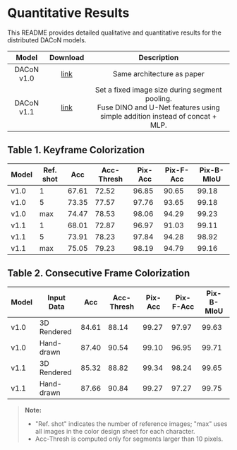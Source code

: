 # Quantitative Results

This README provides detailed qualitative and quantitative results for the distributed DACoN models.

|   Model    |   Download  |                                  Description                                                    |
| :--------: | :---------: | :---------------------------------------------------------------------------------------------: |
| DACoN v1.0 | [link](https://drive.google.com/file/d/1VvgLFwas_LcawrWh274BEpw2P_euOg3a/view?usp=sharing) |                                 Same architecture as paper                                      |
| DACoN v1.1 | [link](https://drive.google.com/file/d/1KJ77-aFDePmsJ6LDicJgM4pyGjagu6aI/view?usp=sharing) | Set a fixed image size during segment pooling.<br>Fuse DINO and U-Net features using simple addition instead of concat + MLP. |


## Table 1. Keyframe Colorization

| Model | Ref. shot | Acc | Acc-Thresh | Pix-Acc | Pix-F-Acc | Pix-B-MIoU |
|-------|-----------|-----|------------|---------|-----------|------------|
| v1.0  | 1         | 67.61 | 72.52    | 96.85   | 90.65     | 99.18      |
| v1.0  | 5         | 73.35 | 77.57    | 97.76   | 93.65     | 99.18      |
| v1.0  | max       | 74.47 | 78.53    | 98.06   | 94.29     | 99.23      |
| v1.1  | 1         | 68.01 | 72.87    | 96.97   | 91.03     | 99.11      |
| v1.1  | 5         | 73.91 | 78.23    | 97.84   | 94.28     | 98.92      |
| v1.1  | max       | 75.05 | 79.23    | 98.19   | 94.79     | 99.16      |

## Table 2. Consecutive Frame Colorization

| Model | Input Data  | Acc | Acc-Thresh | Pix-Acc | Pix-F-Acc | Pix-B-MIoU |
|-------|------------|-----|------------|---------|-----------|------------|
| v1.0  | 3D Rendered | 84.61 | 88.14  | 99.27   | 97.97     | 99.63      |
| v1.0  | Hand-drawn  | 87.40 | 90.54  | 99.10   | 96.95     | 99.71      |
| v1.1  | 3D Rendered | 85.32 | 88.82  | 99.34   | 98.24     | 99.65      |
| v1.1  | Hand-drawn  | 87.66 | 90.84  | 99.27   | 97.27     | 99.75      |


> **Note:**  
> - "Ref. shot" indicates the number of reference images; "max" uses all images in the color design sheet for each character.  
> - Acc-Thresh is computed only for segments larger than 10 pixels.